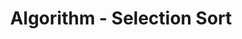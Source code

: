 ---
layout: post
published: false
title: Algorithm - Selection Sort
description: (2) Understanding of Selection sort
modified: 2020-03-08
tags: [Algorithm]
categories: [Algorithm]
---